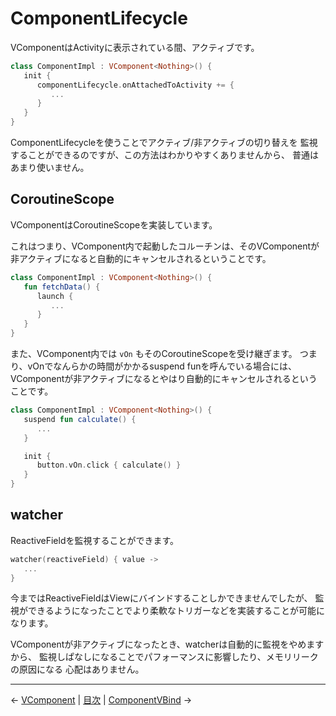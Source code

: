 
ComponentLifecycle
================================================================================

VComponentはActivityに表示されている間、アクティブです。

```kotlin
class ComponentImpl : VComponent<Nothing>() {
   init {
      componentLifecycle.onAttachedToActivity += {
         ...
      }
   }
}
```
ComponentLifecycleを使うことでアクティブ/非アクティブの切り替えを
監視することができるのですが、この方法はわかりやすくありませんから、
普通はあまり使いません。


CoroutineScope
--------------------------------------------------------------------------------

VComponentはCoroutineScopeを実装しています。

これはつまり、VComponent内で起動したコルーチンは、そのVComponentが
非アクティブになると自動的にキャンセルされるということです。
```kotlin
class ComponentImpl : VComponent<Nothing>() {
   fun fetchData() {
      launch {
         ...
      }
   }
}
```

また、VComponent内では `vOn` もそのCoroutineScopeを受け継ぎます。
つまり、vOnでなんらかの時間がかかるsuspend funを呼んでいる場合には、
VComponentが非アクティブになるとやはり自動的にキャンセルされるということです。
```kotlin
class ComponentImpl : VComponent<Nothing>() {
   suspend fun calculate() {
      ...
   }

   init {
      button.vOn.click { calculate() }
   }
}
```


watcher
--------------------------------------------------------------------------------

ReactiveFieldを監視することができます。
```kotlin
watcher(reactiveField) { value ->
   ...
}
```
今まではReactiveFieldはViewにバインドすることしかできませんでしたが、
監視ができるようになったことでより柔軟なトリガーなどを実装することが可能になります。

VComponentが非アクティブになったとき、watcherは自動的に監視をやめますから、
監視しぱなしになることでパフォーマンスに影響したり、メモリリークの原因になる
心配はありません。


* * * * * * * * * * * * * * * * * * * * * * * * * * * * * * * * * * * * * * * *

← [VComponent](VComponents.md)  |  [目次](../README-ja.md#チュートリアル)  |  [ComponentVBind](ComponentVBinder.md) →

